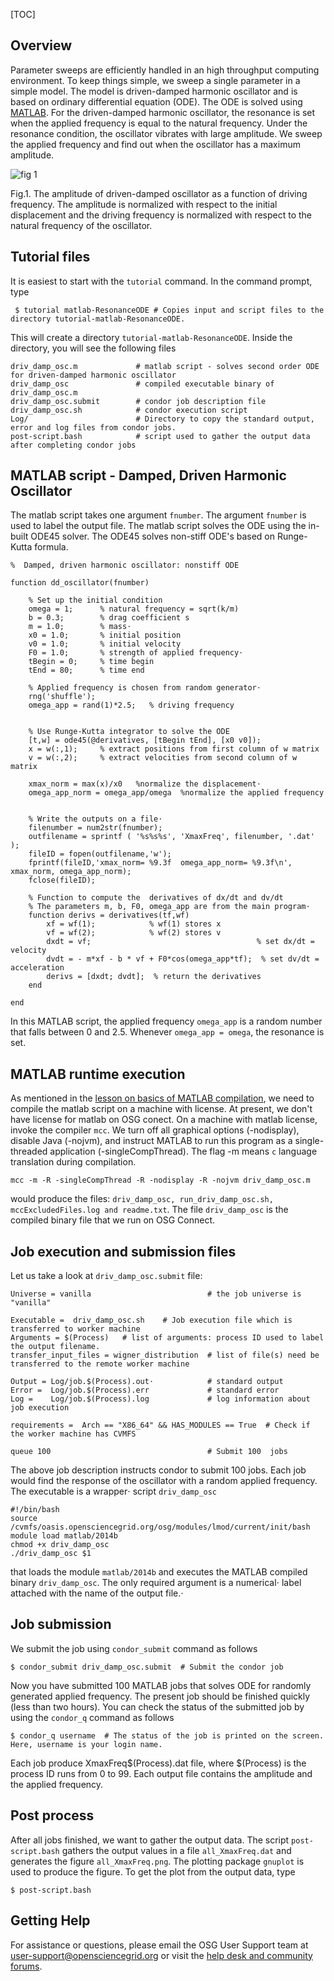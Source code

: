 

[title]: - "Parameter sweep: Resonance in a driven-damped harmonic oscillator" 
[TOC]

## Overview


Parameter sweeps are efficiently handled in an high throughput computing environment. To keep things simple, we sweep a single parameter in a simple model. The model is driven-damped harmonic  oscillator and is based on ordinary differential equation (ODE). The ODE is solved using [MATLAB](http://www.mathworks.com/products/matlab/). For the  driven-damped harmonic oscillator, the resonance is set when the applied frequency is equal to the natural frequency. Under the resonance condition, the oscillator vibrates with large amplitude. We sweep the applied frequency and find out when the oscillator has a maximum amplitude. 

![fig 1](https://raw.githubusercontent.com/OSGConnect/tutorial-matlab-ResonanceODE/master/Figs/response.png)

Fig.1. The amplitude of driven-damped oscillator as a function of driving frequency. The amplitude is normalized with respect to the initial 
displacement and the driving frequency is normalized with respect to the natural frequency of the oscillator. 


## Tutorial files

It is easiest to start with the `tutorial` command. In the command prompt, type

	 $ tutorial matlab-ResonanceODE # Copies input and script files to the directory tutorial-matlab-ResonanceODE.
 
This will create a directory `tutorial-matlab-ResonanceODE`. Inside the directory, you will see the following files

    driv_damp_osc.m             # matlab script - solves second order ODE for driven-damped harmonic oscillator
    driv_damp_osc               # compiled executable binary of driv_damp_osc.m
    driv_damp_osc.submit        # condor job description file
    driv_damp_osc.sh            # condor execution script
    Log/                        # Directory to copy the standard output, error and log files from condor jobs. 
    post-script.bash            # script used to gather the output data after completing condor jobs


## MATLAB script -  Damped, Driven Harmonic Oscillator 

The matlab script takes one argument `fnumber`. The argument `fnumber` is used to label the output file. The matlab script solves the ODE 
using the in-built ODE45 solver. The ODE45 solves non-stiff ODE's based on Runge-Kutta formula. 

    %  Damped, driven harmonic oscillator: nonstiff ODE

    function dd_oscillator(fnumber)

        % Set up the initial condition
        omega = 1;      % natural frequency = sqrt(k/m)
        b = 0.3;        % drag coefficient s
        m = 1.0;        % mass⋅
        x0 = 1.0;       % initial position
        v0 = 1.0;       % initial velocity
        F0 = 1.0;       % strength of applied frequency⋅
        tBegin = 0;     % time begin
        tEnd = 80;      % time end

        % Applied frequency is chosen from random generator⋅
        rng('shuffle');
        omega_app = rand(1)*2.5;   % driving frequency


        % Use Runge-Kutta integrator to solve the ODE
        [t,w] = ode45(@derivatives, [tBegin tEnd], [x0 v0]);
        x = w(:,1);     % extract positions from first column of w matrix
        v = w(:,2);     % extract velocities from second column of w matrix

        xmax_norm = max(x)/x0   %normalize the displacement⋅
        omega_app_norm = omega_app/omega  %normalize the applied frequency


        % Write the outputs on a file⋅
        filenumber = num2str(fnumber);
        outfilename = sprintf ( '%s%s%s', 'XmaxFreq', filenumber, '.dat' );
        fileID = fopen(outfilename,'w');
        fprintf(fileID,'xmax_norm= %9.3f  omega_app_norm= %9.3f\n', xmax_norm, omega_app_norm);
        fclose(fileID);

        % Function to compute the  derivatives of dx/dt and dv/dt
        % The parameters m, b, F0, omega_app are from the main program⋅
        function derivs = derivatives(tf,wf)
            xf = wf(1);            % wf(1) stores x
            vf = wf(2);            % wf(2) stores v
            dxdt = vf;                                     % set dx/dt = velocity
            dvdt = - m*xf - b * vf + F0*cos(omega_app*tf);  % set dv/dt = acceleration
            derivs = [dxdt; dvdt];  % return the derivatives
        end

    end

In this MATLAB script,  the applied frequency `omega_app` is a random number that falls between 0 
and 2.5. Whenever `omega_app = omega`, the resonance is set.  

## MATLAB runtime execution

As mentioned in the [lesson on basics of MATLAB compilation](https://support.opensciencegrid.org/support/solutions/articles/5000660751-basics-of-compiled-matlab-applications-hello-world-example), we need to compile the matlab script on a machine with license. At present, we don't have license for matlab on OSG conect.  On a machine with matlab license, invoke the compiler `mcc`. We turn off all graphical options (-nodisplay), disable Java (-nojvm), and instruct MATLAB to run this program as a single-threaded application (-singleCompThread). The flag -m means `c` language translation during compilation. 

    mcc -m -R -singleCompThread -R -nodisplay -R -nojvm driv_damp_osc.m

would produce the files: `driv_damp_osc, run_driv_damp_osc.sh, mccExcludedFiles.log and readme.txt`.  The file `driv_damp_osc` is the compiled binary file that we run on OSG Connect.

## Job execution and submission files

Let us take a look at `driv_damp_osc.submit` file: 


    Universe = vanilla                          # the job universe is "vanilla"

    Executable =  driv_damp_osc.sh    # Job execution file which is transferred to worker machine
    Arguments = $(Process)   # list of arguments: process ID used to label the output filename.
    transfer_input_files = wigner_distribution  # list of file(s) need be transferred to the remote worker machine 

    Output = Log/job.$(Process).out⋅            # standard output 
    Error =  Log/job.$(Process).err             # standard error
    Log =    Log/job.$(Process).log             # log information about job execution
    
    requirements =  Arch == "X86_64" && HAS_MODULES == True  # Check if the worker machine has CVMFS 

    queue 100                                   # Submit 100  jobs

The above job description instructs condor to submit 100 jobs. Each job would find the response of the 
oscillator with a random applied frequency. The executable is a wrapper⋅ script `driv_damp_osc`

    #!/bin/bash
    source /cvmfs/oasis.opensciencegrid.org/osg/modules/lmod/current/init/bash
    module load matlab/2014b
    chmod +x driv_damp_osc
    ./driv_damp_osc $1

that loads the module `matlab/2014b` and executes the MATLAB compiled binary `driv_damp_osc`. The only 
required argument is a numerical⋅ label attached with the name of the output file.⋅


## Job submission 

We submit the job using `condor_submit` command as follows

	$ condor_submit driv_damp_osc.submit  # Submit the condor job 

Now you have submitted 100 MATLAB jobs that solves ODE for randomly generated applied frequency. The present job should be finished quickly (less than two hours). You can check the status of the submitted job by using the `condor_q` command as follows

	$ condor_q username  # The status of the job is printed on the screen. Here, username is your login name.

Each job produce XmaxFreq$(Process).dat file, where $(Process) is the process ID runs from 0 to 99. Each output file contains the amplitude 
and the applied frequency. 

## Post process 

After all jobs finished, we want to gather the output data. The script `post-script.bash` gathers the 
output values in a file `all_XmaxFreq.dat` and generates the figure `all_XmaxFreq.png`.  The plotting package `gnuplot` is used to produce the figure. To get the 
plot from the output data, type 

    $ post-script.bash 

## Getting Help
For assistance or questions, please email the OSG User Support team  at [user-support@opensciencegrid.org](mailto:user-support@opensciencegrid.org) or visit the [help desk and community forums](http://support.opensciencegrid.org).
